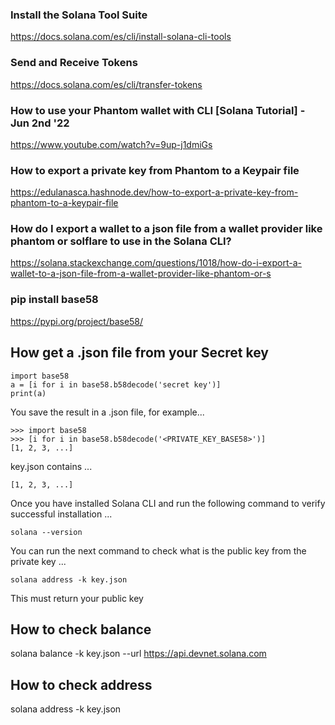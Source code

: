 ### Install the Solana Tool Suite
https://docs.solana.com/es/cli/install-solana-cli-tools

### Send and Receive Tokens
https://docs.solana.com/es/cli/transfer-tokens

### How to use your Phantom wallet with CLI [Solana Tutorial] - Jun 2nd '22
https://www.youtube.com/watch?v=9up-j1dmiGs

### How to export a private key from Phantom to a Keypair file
https://edulanasca.hashnode.dev/how-to-export-a-private-key-from-phantom-to-a-keypair-file

### How do I export a wallet to a json file from a wallet provider like phantom or solflare to use in the Solana CLI?
https://solana.stackexchange.com/questions/1018/how-do-i-export-a-wallet-to-a-json-file-from-a-wallet-provider-like-phantom-or-s

### pip install base58
https://pypi.org/project/base58/

## How get a .json file from your Secret key
```
import base58
a = [i for i in base58.b58decode('secret key')]
print(a)
```
You save the result in a .json file, for example...
```
>>> import base58
>>> [i for i in base58.b58decode('<PRIVATE_KEY_BASE58>')]
[1, 2, 3, ...]
```
key.json contains ...
```
[1, 2, 3, ...]
```
Once you have installed Solana CLI and run the following command to verify successful installation ...
```
solana --version
```
You can run the next command to check what is the public key from the private key ...
```
solana address -k key.json
```
This must return your public key

## How to check balance

solana balance -k key.json --url https://api.devnet.solana.com

## How to check address
solana address -k key.json
